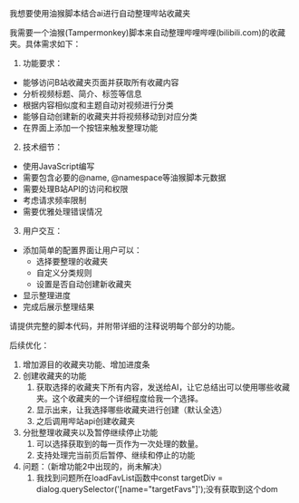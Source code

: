 我想要使用油猴脚本结合ai进行自动整理哔站收藏夹

我需要一个油猴(Tampermonkey)脚本来自动整理哔哩哔哩(bilibili.com)的收藏夹。具体需求如下：

1. 功能要求：

- 能够访问B站收藏夹页面并获取所有收藏内容
- 分析视频标题、简介、标签等信息
- 根据内容相似度和主题自动对视频进行分类
- 能够自动创建新的收藏夹并将视频移动到对应分类
- 在界面上添加一个按钮来触发整理功能

2. 技术细节：

- 使用JavaScript编写
- 需要包含必要的@name, @namespace等油猴脚本元数据
- 需要处理B站API的访问和权限
- 考虑请求频率限制
- 需要优雅处理错误情况

3. 用户交互：

- 添加简单的配置界面让用户可以：
  * 选择要整理的收藏夹
  * 自定义分类规则
  * 设置是否自动创建新收藏夹
- 显示整理进度
- 完成后展示整理结果

请提供完整的脚本代码，并附带详细的注释说明每个部分的功能。

后续优化：

1. 增加源目的收藏夹功能、增加进度条
2. 创建收藏夹的功能
   1. 获取选择的收藏夹下所有内容，发送给AI，让它总结出可以使用哪些收藏夹。这个收藏夹的一个详细程度给我一个选择。
   2. 显示出来，让我选择哪些收藏夹进行创建（默认全选）
   3. 之后调用哔站api创建收藏夹
3. 分批整理收藏夹以及暂停继续停止功能
   1. 可以选择获取到的每一页作为一次处理的数量。
   2. 支持处理完当前页后暂停、继续和停止的功能
4. 问题：（新增功能2中出现的，尚未解决）
   1. 我找到问题所在loadFavList函数中const targetDiv = dialog.querySelector('[name="targetFavs"]');没有获取到这个dom
